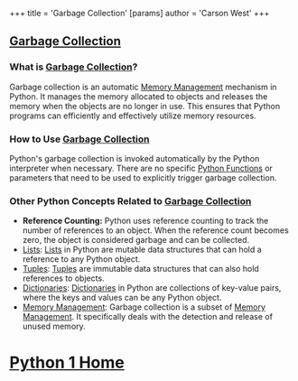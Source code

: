 +++
 title = 'Garbage Collection'
[params]
	author = 'Carson West'
+++
## [Garbage Collection](./../garbage-collection/)

### What is [Garbage Collection](./../garbage-collection/)?
Garbage collection is an automatic [Memory Management](./../memory-management/) mechanism in Python. It manages the memory allocated to objects and releases the memory when the objects are no longer in use. This ensures that Python programs can efficiently and effectively utilize memory resources.

### How to Use [Garbage Collection](./../garbage-collection/)
Python's garbage collection is invoked automatically by the Python interpreter when necessary. There are no specific [Python Functions](./../python-functions/) or parameters that need to be used to explicitly trigger garbage collection.

### Other Python Concepts Related to [Garbage Collection](./../garbage-collection/)
- **Reference Counting:** Python uses reference counting to track the number of references to an object. When the reference count becomes zero, the object is considered garbage and can be collected.
- [Lists](./../lists/): [Lists](./../lists/) in Python are mutable data structures that can hold a reference to any Python object.
- [Tuples](./../tuples/): [Tuples](./../tuples/) are immutable data structures that can also hold references to objects.
- [Dictionaries](./../dictionaries/): [Dictionaries](./../dictionaries/) in Python are collections of key-value pairs, where the keys and values can be any Python object.
- [Memory Management](./../memory-management/): Garbage collection is a subset of [Memory Management](./../memory-management/). It specifically deals with the detection and release of unused memory.
# [Python 1 Home](./../python-1-home/)